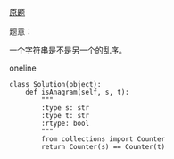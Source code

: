 [原题](https://leetcode.com/problems/valid-anagram/)

题意：

一个字符串是不是另一个的乱序。

oneline

```
class Solution(object):
    def isAnagram(self, s, t):
        """
        :type s: str
        :type t: str
        :rtype: bool
        """
        from collections import Counter
        return Counter(s) == Counter(t)

```
